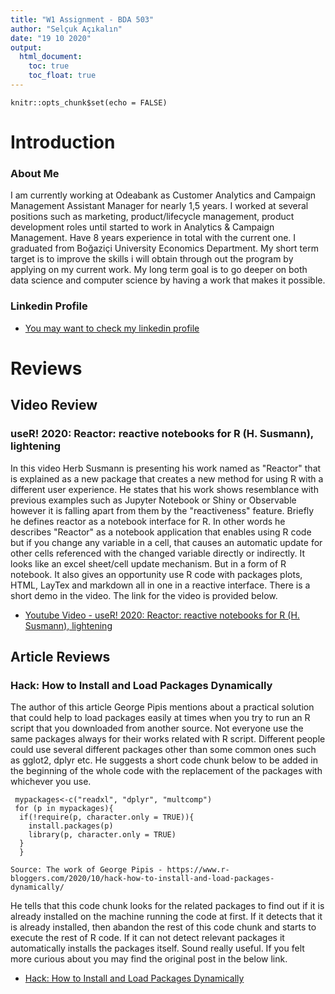 ```yaml
---
title: "W1 Assignment - BDA 503"
author: "Selçuk Açıkalın"
date: "19 10 2020"
output: 
  html_document:
    toc: true
    toc_float: true
---
```


```{r setup, include=FALSE}
knitr::opts_chunk$set(echo = FALSE)
```

# Introduction
### About Me
I am currently working at Odeabank as Customer Analytics and Campaign Management Assistant Manager for nearly 1,5 years. I worked at several positions such as marketing, product/lifecycle management, product development roles until started to work in Analytics & Campaign Management. Have 8 years experience in total with the current one. I graduated from Boğaziçi University Economics Department. My short term target is to improve the skills  i will obtain through out the program by applying on my current work. My long term goal is to go deeper on both data science and computer science by having a work that makes it possible.

### Linkedin Profile

- [You may want to check my linkedin profile](https://www.linkedin.com/in/selçuk-açıkalın-8a18b361)

# Reviews
## Video Review 
### useR! 2020: Reactor: reactive notebooks for R (H. Susmann), lightening

In this video Herb Susmann is presenting his work named as "Reactor" that is explained as a new package that creates a new method for using R with a different user experience. He states that his work shows resemblance with previous examples such as Jupyter Notebook or Shiny or Observable however it is falling apart from them by the "reactiveness" feature. Briefly he defines reactor as a notebook interface for R. In other words he describes "Reactor" as a notebook application that enables using R code but if you change any variable in a cell, that causes an automatic update for other cells referenced with the changed variable directly or indirectly. It looks like an excel sheet/cell update mechanism. But in a form of R notebook. It also gives an opportunity use R code with packages plots, HTML, LayTex and markdown all in one in a reactive interface. There is a short demo in the video. The link for the video is provided below.

- [Youtube Video - useR! 2020: Reactor: reactive notebooks for R (H. Susmann), lightening](https://www.youtube.com/watch?v=hytdjtM6Chg)


## Article Reviews
### Hack: How to Install and Load Packages Dynamically

The author of this article George Pipis mentions about a practical solution that could help to load packages easily at times when you try to run an R script that you downloaded from another source. Not everyone use the same packages always for their works related with R script. Different people could use several different packages other than some common ones such as gglot2, dplyr etc. He suggests a short code chunk below to be added in the beginning of the whole code with the replacement of the packages with whichever you use.


```
 mypackages<-c("readxl", "dplyr", "multcomp")
 for (p in mypackages){
  if(!require(p, character.only = TRUE)){
    install.packages(p)
    library(p, character.only = TRUE)
  }
  }
  
Source: The work of George Pipis - https://www.r-bloggers.com/2020/10/hack-how-to-install-and-load-packages-dynamically/
```


He tells that this code chunk looks for the related packages to find out if it is already installed on the machine running the code at first. If it detects that it is already installed, then abandon the rest of this code chunk and starts to execute the rest of R code. If it can not detect relevant packages it automatically installs the packages itself. Sound really useful. If you felt more curious about you may find the original post in the below link.

- [Hack: How to Install and Load Packages Dynamically](https://www.r-bloggers.com/2020/10/hack-how-to-install-and-load-packages-dynamically/)



